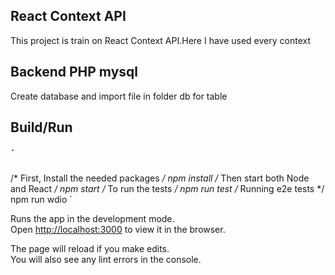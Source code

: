## React Context API

This project is train on React Context API.Here I have used every context

## Backend PHP mysql
Create database and import file in folder db for table

## Build/Run

##### `
/* First, Install the needed packages */
npm install
/* Then start both Node and React */
npm start
/* To run the tests */
npm run test
/* Running e2e tests */
npm run wdio
`







Runs the app in the development mode.<br />
Open [http://localhost:3000](http://localhost:3000) to view it in the browser.

The page will reload if you make edits.<br />
You will also see any lint errors in the console.


